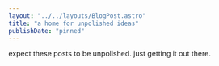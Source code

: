 ```yaml
---
layout: "../../layouts/BlogPost.astro"
title: "a home for unpolished ideas"
publishDate: "pinned"
---
```


expect these posts to be unpolished. just getting it out there.